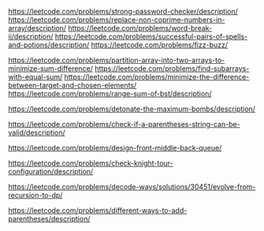 https://leetcode.com/problems/strong-password-checker/description/
https://leetcode.com/problems/replace-non-coprime-numbers-in-array/description/
https://leetcode.com/problems/word-break-ii/description/
https://leetcode.com/problems/successful-pairs-of-spells-and-potions/description/
https://leetcode.com/problems/fizz-buzz/

https://leetcode.com/problems/partition-array-into-two-arrays-to-minimize-sum-difference/
https://leetcode.com/problems/find-subarrays-with-equal-sum/
https://leetcode.com/problems/minimize-the-difference-between-target-and-chosen-elements/
https://leetcode.com/problems/range-sum-of-bst/description/

[//]: # (https://leetcode.com/problems/running-sum-of-1d-array/)
https://leetcode.com/problems/detonate-the-maximum-bombs/description/

https://leetcode.com/problems/check-if-a-parentheses-string-can-be-valid/description/

[//]: # (https://leetcode.com/problems/smallest-missing-non-negative-integer-after-operations/)

[//]: # (https://leetcode.com/problems/design-circular-queue/)

[//]: # (https://leetcode.com/problems/design-circular-deque/)
https://leetcode.com/problems/design-front-middle-back-queue/

https://leetcode.com/problems/check-knight-tour-configuration/description/

https://leetcode.com/problems/decode-ways/solutions/30451/evolve-from-recursion-to-dp/

https://leetcode.com/problems/different-ways-to-add-parentheses/description/

[//]: # (https://leetcode.com/problems/minimize-the-difference-between-target-and-chosen-elements/solutions/1418602/python-4-lines-solution-explained/)
